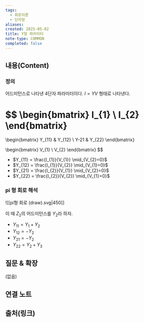 ```yaml
---
tags:
  - 회로이론
  - 단자망
aliases: 
created: 2025-05-02
title: Y형 파라미터
note-type: COMMON
completed: false
---
```


## 내용(Content)

### 정의

어드미턴스로 나타낸 4단자 파라미터이다.  $I = YV$ 형태로 나타낸다.

$$
\begin{bmatrix}
I_{1} \\
I_{2}
\end{bmatrix}
=
\begin{bmatrix}
Y_{11} & Y_{12} \\
Y-21 & Y_{22}
\end{bmatrix}

\begin{bmatrix}
V_{1} \\
V_{2}
\end{bmatrix}
$$

- $Y_{11} = \frac{I_{1}}{V_{1}} \mid_{V_{2}=0}$
- $Y_{12} = \frac{I_{1}}{V_{2}} \mid_{V_{1}=0}$
- $Y_{21} = \frac{I_{2}}{V_{1}} \mid_{V_{2}=0}$
- $Y_{22} = \frac{I_{2}}{V_{2}} \mid_{V_{1}=0}$

### pi 형 회로 해석

![[pi형 회로 (draw).svg|450]]

이 때 $Z_{2}$의 어드미턴스를 $Y_{2}$라 하자.

- $Y_{11} = Y_{1} + Y_{2}$
- $Y_{12} = -Y_{2}$
- $Y_{21}= -Y_{2}$
- $Y_{22} = Y_{2}+Y_{3}$


## 질문 & 확장

(없음)

## 연결 노트

## 출처(링크)

